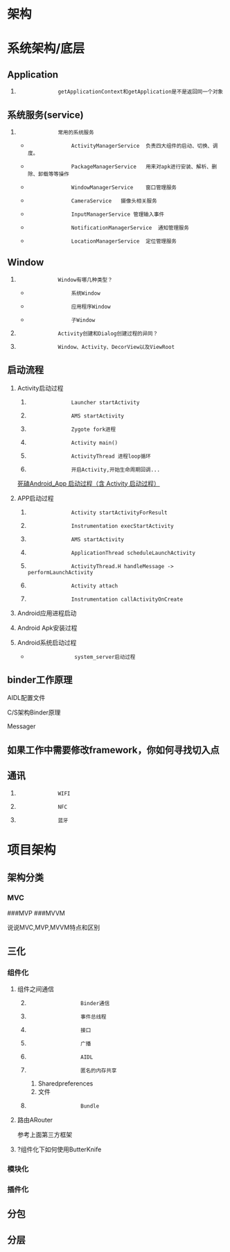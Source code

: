# 架构

#			系统架构/底层
##				Application
1. 					getApplicationContext和getApplication是不是返回同一个对象

##				系统服务(service)
1. 					常用的系统服务
	*					ActivityManagerService	负责四大组件的启动、切换、调度。
	*					PackageManagerService	用来对apk进行安装、解析、删除、卸载等等操作
	*					WindowManagerService	窗口管理服务
	*					CameraService	摄像头相关服务
	*					InputManagerService	管理输入事件
	*					NotificationManagerService	通知管理服务
	*					LocationManagerService	定位管理服务
##				Window
1. 					Window有哪几种类型？
	*					系统Window
	*					应用程序Window
	*					子Window
1. 					Activity创建和Dialog创建过程的异同？
1. 					Window、Activity、DecorView以及ViewRoot

##				启动流程

1. Activity启动过程

   1. 					Launcher startActivity
   1. 					AMS startActivity
   1. 					Zygote fork进程
   1. 					Activity main()
   1. 					ActivityThread 进程loop循环
   1. 					开启Activity,开始生命周期回调...

    [死磕Android_App 启动过程（含 Activity 启动过程）](https://blog.csdn.net/xfhy_/article/details/90679525)

1. APP启动过程

   1. 					Activity startActivityForResult
   1. 					Instrumentation execStartActivity
   1. 					AMS startActivity
   1. 					ApplicationThread scheduleLaunchActivity
   1. 					ActivityThread.H handleMessage -> performLaunchActivity 
   1. 					Activity attach
   1. 					Instrumentation callActivityOnCreate

1. Android应用进程启动

1. Android Apk安装过程

1. Android系统启动过程
   *					system_server启动过程

##				binder工作原理

AIDL配置文件

C/S架构Binder原理

Messager



##				如果工作中需要修改framework，你如何寻找切入点
##				通讯
1. 					WIFI
1. 					NFC
1. 					蓝牙

#			项目架构

##				架构分类
### MVC
###MVP
###MVVM

说说MVC,MVP,MVVM特点和区别

##				三化
###					组件化

1. 组件之间通信 

	2.						Binder通信
	2.						事件总线程
	2.						接口
	2.						广播
	2.						AIDL
	2.						匿名的内存共享
		1. 	Sharedpreferences
		1. 	文件
	2.						Bundle

1. 路由ARouter 

	参考上面第三方框架

1. ?组件化下如何使用ButterKnife

###					模块化

###					插件化

##				分包

##				分层

